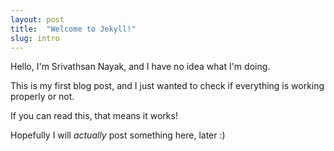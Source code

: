 ```yaml
---
layout: post
title:  "Welcome to Jekyll!"
slug: intro
---
```


Hello, I'm Srivathsan Nayak, and I have no idea what I'm doing.

This is my first blog post, and I just wanted to check if everything is working properly or not.

If you can read this, that means it works!

Hopefully I will *actually* post something here, later :)
